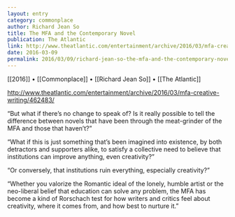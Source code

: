 ```yaml
---
layout: entry
category: commonplace
author: Richard Jean So
title: The MFA and the Contemporary Novel
publication: The Atlantic
link: http://www.theatlantic.com/entertainment/archive/2016/03/mfa-creative-writing/462483/
date: 2016-03-09
permalink: 2016/03/09/richard-jean-so-the-mfa-and-the-contemporary-novel
---
```


[[2016]] • [[Commonplace]] • [[Richard Jean So]] • [[The Atlantic]]

http://www.theatlantic.com/entertainment/archive/2016/03/mfa-creative-writing/462483/

“But what if there’s no change to speak of? Is it really possible to tell the difference between novels that have been through the meat-grinder of the MFA and those that haven’t?”

“What if this is just something that’s been imagined into existence, by both detractors and supporters alike, to satisfy a collective need to believe that institutions can improve anything, even creativity?”

“Or conversely, that institutions ruin everything, especially creativity?”

“Whether you valorize the Romantic ideal of the lonely, humble artist or the neo-liberal belief that education can solve any problem, the MFA has become a kind of Rorschach test for how writers and critics feel about creativity, where it comes from, and how best to nurture it.”
